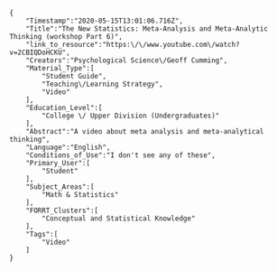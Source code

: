 
    {
        "Timestamp":"2020-05-15T13:01:06.716Z",
        "Title":"The New Statistics: Meta-Analysis and Meta-Analytic Thinking (workshop Part 6)",
        "link_to_resource":"https:\/\/www.youtube.com\/watch?v=2CBIQDoHCKU",
        "Creators":"Psychological Science\/Geoff Cumming",
        "Material_Type":[
            "Student Guide",
            "Teaching\/Learning Strategy",
            "Video"
        ],
        "Education_Level":[
            "College \/ Upper Division (Undergraduates)"
        ],
        "Abstract":"A video about meta analysis and meta-analytical thinking",
        "Language":"English",
        "Conditions_of_Use":"I don't see any of these",
        "Primary_User":[
            "Student"
        ],
        "Subject_Areas":[
            "Math & Statistics"
        ],
        "FORRT_Clusters":[
            "Conceptual and Statistical Knowledge"
        ],
        "Tags":[
            "Video"
        ]
    }
